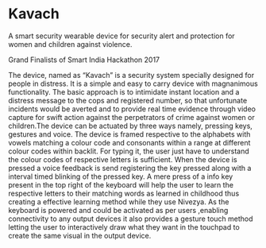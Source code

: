 # Kavach
A smart security wearable device for security alert and protection for women and children against violence.

Grand Finalists of Smart India Hackathon 2017

The device, named as “Kavach” is a security system specially designed for people in distress. It is a simple and easy to carry device with
magnanimous functionality. The basic approach is to intimidate instant location and a distress message to the cops and registered number, so that
unfortunate incidents would be averted and to provide real time evidence through video capture for swift action against the perpetrators of crime
against women or children.The device can be actuated by three ways namely, pressing keys, gestures and voice. The device is framed respective to the alphabets with vowels matching a colour code and consonants within a range at different colour codes within backlit. For typing it, the user just have to understand the colour codes of respective letters is sufficient. When the device is pressed a voice feedback is send registering the key pressed along with a interval timed blinking of the pressed key. A mere press of a info key present in the top right of the keyboard will help the user to learn the respective letters to their matching words as learned in childhood thus creating a effective learning method while they use Nivezya. As the keyboard is powered and could be activated as per users ,enabling connectivity to any output devices it also provides a gesture touch method letting the user to interactively draw what they want in the touchpad to create the same visual in the output device.
